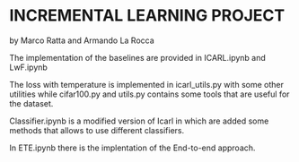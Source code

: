 # INCREMENTAL LEARNING PROJECT 
by Marco Ratta and Armando La Rocca

The implementation of the baselines are provided in ICARL.ipynb and LwF.ipynb

The loss with temperature is implemented in icarl_utils.py with some other utilities while cifar100.py and utils.py contains some tools that are useful for the dataset. 

Classifier.ipynb is a modified version of Icarl in which are added some methods that allows to use different classifiers. 

In ETE.ipynb there is the implentation of the End-to-end approach. 
